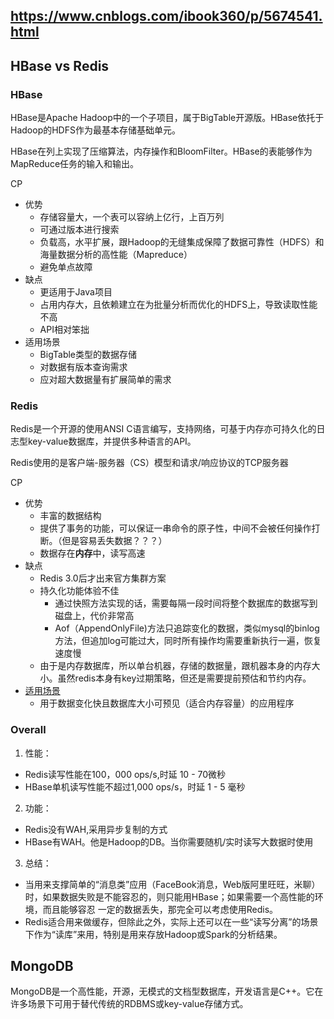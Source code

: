 https://www.cnblogs.com/ibook360/p/5674541.html
--------------------------------------------------

## HBase vs Redis
### HBase
HBase是Apache Hadoop中的一个子项目，属于BigTable开源版。HBase依托于Hadoop的HDFS作为最基本存储基础单元。

HBase在列上实现了压缩算法，内存操作和BloomFilter。HBase的表能够作为MapReduce任务的输入和输出。

CP
- 优势
  - 存储容量大，一个表可以容纳上亿行，上百万列
  - 可通过版本进行搜索
  - 负载高，水平扩展，跟Hadoop的无缝集成保障了数据可靠性（HDFS）和海量数据分析的高性能（Mapreduce）
  - 避免单点故障
- 缺点
  - 更适用于Java项目
  - 占用内存大，且依赖建立在为批量分析而优化的HDFS上，导致读取性能不高
  - API相对笨拙
- 适用场景
  - BigTable类型的数据存储
  - 对数据有版本查询需求
  - 应对超大数据量有扩展简单的需求
### Redis
Redis是一个开源的使用ANSI C语言编写，支持网络，可基于内存亦可持久化的日志型key-value数据库，并提供多种语言的API。

Redis使用的是客户端-服务器（CS）模型和请求/响应协议的TCP服务器

CP
- 优势
  - 丰富的数据结构
  - 提供了事务的功能，可以保证一串命令的原子性，中间不会被任何操作打断。（但是容易丢失数据？？？）
  - 数据存在**内存**中，读写高速
- 缺点
  - Redis 3.0后才出来官方集群方案
  - 持久化功能体验不佳
    - 通过快照方法实现的话，需要每隔一段时间将整个数据库的数据写到磁盘上，代价非常高
    - Aof（AppendOnlyFile)方法只追踪变化的数据，类似mysql的binlog方法，但追加log可能过大，同时所有操作均需要重新执行一遍，恢复速度慢
  - 由于是内存数据库，所以单台机器，存储的数据量，跟机器本身的内存大小。虽然redis本身有key过期策略，但还是需要提前预估和节约内存。
- [适用场景](http://blog.jobbole.com/88383/)
  - 用于数据变化快且数据库大小可预见（适合内存容量）的应用程序
### Overall
1. 性能：
- Redis读写性能在100，000 ops/s,时延 10 - 70微秒
- HBase单机读写性能不超过1,000 ops/s，时延 1 - 5 毫秒
2. 功能：
- Redis没有WAH,采用异步复制的方式
- HBase有WAH。他是Hadoop的DB。当你需要随机/实时读写大数据时使用
3. 总结：
- 当用来支撑简单的“消息类”应用（FaceBook消息，Web版阿里旺旺，米聊）时，如果数据失败是不能容忍的，则只能用HBase；如果需要一个高性能的环境，而且能够容忍
一定的数据丢失，那完全可以考虑使用Redis。
- Redis适合用来做缓存，但除此之外，实际上还可以在一些“读写分离”的场景下作为“读库”来用，特别是用来存放Hadoop或Spark的分析结果。

## MongoDB
MongoDB是一个高性能，开源，无模式的文档型数据库，开发语言是C++。它在许多场景下可用于替代传统的RDBMS或key-value存储方式。
